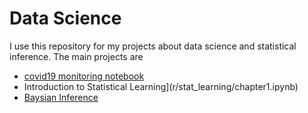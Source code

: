 Data Science  
===========
I use this repository for my projects about data science and statistical inference. The main projects are

 - [covid19 monitoring notebook](python/covid19-monitoring-notebook.ipynb) 
 - Introduction to Statistical Learning](r/stat_learning/chapter1.ipynb) 
 - [Baysian Inference](r/rethinking/probability.ipynb)

  

